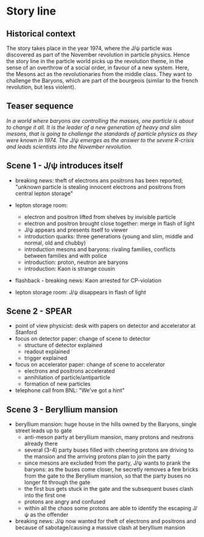 # Story line

## Historical context
The story takes place in the year 1974, where the J/&psi; particle was discovered as part of the November revolution in particle physics. Hence the story line in the particle world picks up the revolution theme, in the sense of an overthrow of a social order, in favour of a new system. Here, the Mesons act as the revolutionaries from the middle class. They want to challenge the Baryons, which are part of the bourgeois (similar to the french revolution, but less violent). 

## Teaser sequence
*In a world where baryons are controlling the masses, one particle is about to change it all. 
It is the leader of a new generation of heavy and slim mesons, that is going to challenge the standards of particle physics as they were known in 1974. 
The J/&psi; emerges as the answer to the severe R-crisis and leads scientists into the November revolution.*

## Scene 1 - J/&psi; introduces itself
* breaking news: theft of electrons ans positrons has been reported; "unknown particle is stealing innocent electrons and positrons from central lepton storage"
* lepton storage room: 
    * electron and positron lifted from shelves by invisible particle
    * electron and positron brought close together: merge in flash of light
    * J/&psi; appears and presents itself to viewer
    * introduction quarks: three generations (young and slim, middle and normal, old and chubby)
    * introduction mesons and baryons: rivaling families, conflicts between families and with police
    * introduction: proton, neutron are baryons
    * introduction: Kaon is strange cousin
   
* flashback - breaking news: Kaon arrested for CP-violation
* lepton storage room: J/&psi; disappears in flash of light

## Scene 2 - SPEAR
* point of view physicist: desk with papers on detector and accelerator at Stanford
* focus on detector paper: change of scene to detector
    * structure of detector explained
    * readout explained
    * trigger explained
* focus on accelerator paper: change of scene to accelerator
    * electrons and positrons accelerated
    * annihilation of particle/antiparticle
    * formation of new particles
* telephone call from BNL: "We've got a hint"


## Scene 3 - Beryllium mansion
* beryllium mansion: huge house in the hills owned by the Baryons, single street leads up to gate
    * anti-meson party at beryllium mansion, many protons and neutrons already there
    * several (3-4) party buses filled with cheering protons are driving to the mansion and the arriving protons plan to join the party
    * since mesons are excluded from the party, J/&psi; wants to prank the baryons: as the buses come closer, he secretly removes a few bricks from the gate to the Beryllium mansion, so that the party buses no longer fit through the gate
    * the first bus gets stuck in the gate and the subsequent buses clash into the first one
    * protons are angry and confused 
    * within all the chaos some protons are able to identify the escaping J/&psi; as the offender
* breaking news: J/&psi; now wanted for theft of electrons and positrons and because of sabotage/causing a massive clash at beryllium mansion


